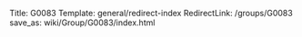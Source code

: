 Title: G0083
Template: general/redirect-index
RedirectLink: /groups/G0083
save_as: wiki/Group/G0083/index.html